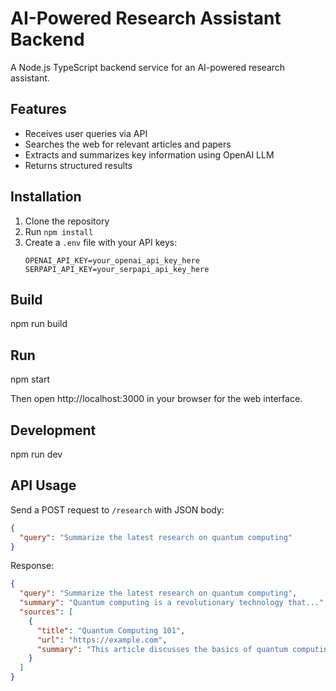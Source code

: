 # AI-Powered Research Assistant Backend

A Node.js TypeScript backend service for an AI-powered research assistant.

## Features

- Receives user queries via API
- Searches the web for relevant articles and papers
- Extracts and summarizes key information using OpenAI LLM
- Returns structured results

## Installation

1. Clone the repository
2. Run `npm install`
3. Create a `.env` file with your API keys:
   ```
   OPENAI_API_KEY=your_openai_api_key_here
   SERPAPI_API_KEY=your_serpapi_api_key_here
   ```

## Build

npm run build

## Run

npm start

Then open http://localhost:3000 in your browser for the web interface.

## Development

npm run dev

## API Usage

Send a POST request to `/research` with JSON body:

```json
{
  "query": "Summarize the latest research on quantum computing"
}
```

Response:

```json
{
  "query": "Summarize the latest research on quantum computing",
  "summary": "Quantum computing is a revolutionary technology that...",
  "sources": [
    {
      "title": "Quantum Computing 101",
      "url": "https://example.com",
      "summary": "This article discusses the basics of quantum computing..."
    }
  ]
}
```